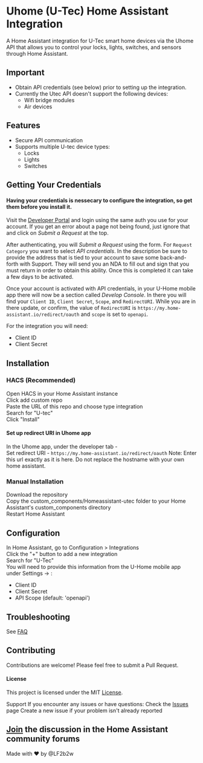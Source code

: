 # Uhome (U-Tec) Home Assistant Integration

A Home Assistant integration for U-Tec smart home devices via the Uhome API that allows you to control your locks, lights, switches, and sensors through Home Assistant.

## Important
- Obtain API credentials (see below) prior to setting up the integration.
- Currently the Utec API doesn't support the following devices:
	- Wifi bridge modules
	- Air devices

## Features
- Secure API communication
- Supports multiple U-tec device types:
    - Locks
    - Lights
    - Switches

## Getting Your Credentials
#### Having your credentials is nessecary to configure the integration, so get them before you install it.

Visit the [Developer Portal](https://developer.uhomelabs.com/hc/en-us/requests/new) and login using the same auth you use for your account. 
If you get an error about a page not being found, just ignore that and click on *Submit a Request* at the top.

After authenticating, you will *Submit a Request* using the form. For `Request Category` you want to select *API credentials*. In the description be sure to provide the address that is tied to your account to save some back-and-forth with Support. They will send you an NDA to fill out and sign that you must return in order to obtain this ability. Once this is completed it can take a few days to be activated.

Once your account is activated with API credentials, in your U-Home mobile app there will now be a section called *Develop Console*.  In there you will find your `Client ID`, `Client Secret`, `Scope`, and `RedirectURI`.  While you are in there update, or confirm, the value of `RedirectURI` is `https://my.home-assistant.io/redirect/oauth` and `scope` is set to `openapi`. 

For the integration you will need: 
- Client ID
- Client Secret

## Installation
### HACS (Recommended)
Open HACS in your Home Assistant instance\
Click add custom repo\
Paste the URL of this repo and choose type integration\
Search for "U-tec"\
Click "Install"
#### Set up redirect URI in Uhome app
In the Uhome app, under the developer tab -  
    Set redirect URI - `https://my.home-assistant.io/redirect/oauth`
Note: Enter this url exactly as it is here. Do not replace the hostname with your own home assistant.

### Manual Installation
Download the repository\
Copy the custom_components/Homeassistant-utec folder to your Home Assistant's custom_components directory\
Restart Home Assistant

## Configuration
In Home Assistant, go to Configuration > Integrations\
Click the "+" button to add a new integration\
Search for "U-Tec"\
You will need to provide this information from the U-Home mobile app under Settings -> :
- Client ID
- Client Secret
- API Scope (default: 'openapi')


## Troubleshooting
See [FAQ](https://github.com/LF2b2w/Uhome-HA/discussions/2)
    
## Contributing
Contributions are welcome! Please feel free to submit a Pull Request.

#### License
This project is licensed under the MIT [License](./LICENSE).

Support
If you encounter any issues or have questions: Check the [Issues](https://github.com/LF2b2w/Uhome-HA/issues) page
Create a new issue if your problem isn't already reported

[Join](https://github.com/LF2b2w/Uhome-HA/discussions) the discussion in the Home Assistant community forums
---
Made with ❤️ by @LF2b2w
